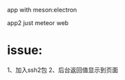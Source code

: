 app with meson:electron


app2 just meteor web


issue:
=======================================
  1、加入ssh2包
  2、后台返回值显示到页面
